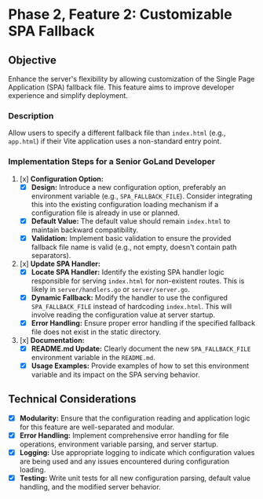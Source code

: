 # Phase 2, Feature 2: Customizable SPA Fallback

## Objective
Enhance the server's flexibility by allowing customization of the Single Page Application (SPA) fallback file. This feature aims to improve developer experience and simplify deployment.

### Description
Allow users to specify a different fallback file than `index.html` (e.g., `app.html`) if their Vite application uses a non-standard entry point.

### Implementation Steps for a Senior GoLand Developer

1.  [x] **Configuration Option:**
    *   [x] **Design:** Introduce a new configuration option, preferably an environment variable (e.g., `SPA_FALLBACK_FILE`). Consider integrating this into the existing configuration loading mechanism if a configuration file is already in use or planned.
    *   [x] **Default Value:** The default value should remain `index.html` to maintain backward compatibility.
    *   [x] **Validation:** Implement basic validation to ensure the provided fallback file name is valid (e.g., not empty, doesn't contain path separators).

2.  [x] **Update SPA Handler:**
    *   [x] **Locate SPA Handler:** Identify the existing SPA handler logic responsible for serving `index.html` for non-existent routes. This is likely in `server/handlers.go` or `server/server.go`.
    *   [x] **Dynamic Fallback:** Modify the handler to use the configured `SPA_FALLBACK_FILE` instead of hardcoding `index.html`. This will involve reading the configuration value at server startup.
    *   [x] **Error Handling:** Ensure proper error handling if the specified fallback file does not exist in the static directory.

3.  [x] **Documentation:**
    *   [x] **README.md Update:** Clearly document the new `SPA_FALLBACK_FILE` environment variable in the `README.md`.
    *   [x] **Usage Examples:** Provide examples of how to set this environment variable and its impact on the SPA serving behavior.

## Technical Considerations

*   [x] **Modularity:** Ensure that the configuration reading and application logic for this feature are well-separated and modular.
*   [x] **Error Handling:** Implement comprehensive error handling for file operations, environment variable parsing, and server startup.
*   [x] **Logging:** Use appropriate logging to indicate which configuration values are being used and any issues encountered during configuration loading.
*   [x] **Testing:** Write unit tests for all new configuration parsing, default value handling, and the modified server behavior.